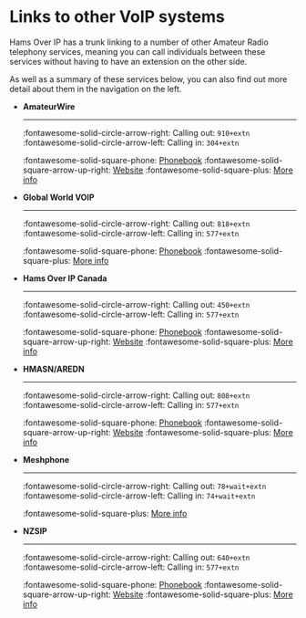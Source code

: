 # Links to other VoIP systems

Hams Over IP has a trunk linking to a number of other Amateur Radio telephony services, meaning you can call individuals between these services without having to have an extension on the other side.

As well as a summary of these services below, you can also find out more detail about them in the navigation on the left.

<div class="grid cards" markdown>

-   **AmateurWire**

    ---

    :fontawesome-solid-circle-arrow-right: Calling out: `910+extn`  
    :fontawesome-solid-circle-arrow-left: Calling in: `304+extn`

    :fontawesome-solid-square-phone: [Phonebook](https://amateurwire.org/?page_id=2529)
    :fontawesome-solid-square-arrow-up-right: [Website](https://amateurwire.org/)
    :fontawesome-solid-square-plus: [More info](./amateurwire.md)

-   **Global World VOIP**

    ---

    :fontawesome-solid-circle-arrow-right: Calling out: `818+extn`  
    :fontawesome-solid-circle-arrow-left: Calling in: `577+extn`

    :fontawesome-solid-square-phone: [Phonebook](http://wh6av.net:2580/phonebook/)
    :fontawesome-solid-square-plus: [More info](./global-world.md)

-   **Hams Over IP Canada**

    ---

    :fontawesome-solid-circle-arrow-right: Calling out: `450+extn`  
    :fontawesome-solid-circle-arrow-left: Calling in: `577+extn`

    :fontawesome-solid-square-phone: [Phonebook](https://hamsoverip.ca/phonebook/)
    :fontawesome-solid-square-arrow-up-right: [Website](https://hamsoverip.ca/)
    :fontawesome-solid-square-plus: [More info](./hamsoverip-ca.md)

-   **HMASN/AREDN**

    ---

    :fontawesome-solid-circle-arrow-right: Calling out: `808+extn`  
    :fontawesome-solid-circle-arrow-left: Calling in: `577+extn`

    :fontawesome-solid-square-phone: [Phonebook](http://wh6av.net/phonebook/)
    :fontawesome-solid-square-arrow-up-right: [Website](http://hmasn.com/)
    :fontawesome-solid-square-plus: [More info](./hmasn-aredn.md)

-   **Meshphone**

    ---

    :fontawesome-solid-circle-arrow-right: Calling out: `78+wait+extn`  
    :fontawesome-solid-circle-arrow-left: Calling in: `74+wait+extn`

    :fontawesome-solid-square-plus: [More info](./meshphone.md)

-   **NZSIP**

    ---

    :fontawesome-solid-circle-arrow-right: Calling out: `640+extn`  
    :fontawesome-solid-circle-arrow-left: Calling in: `577+extn`

    :fontawesome-solid-square-phone: [Phonebook](http://nzsip.nz/)
    :fontawesome-solid-square-arrow-up-right: [Website](https://dvnz.nz/nzsip/)
    :fontawesome-solid-square-plus: [More info](./nzsip.md)

</div>